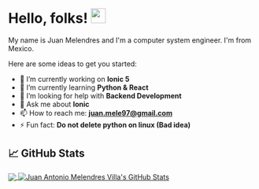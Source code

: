 # Hello, folks! <img src="https://raw.githubusercontent.com/MartinHeinz/MartinHeinz/master/wave.gif" width="30px">

My name is Juan Melendres and I'm a computer system engineer. I'm from Mexico.

Here are some ideas to get you started:

- 🔭 I’m currently working on **Ionic 5**
- 🌱 I’m currently learning **Python & React**
- 🤔 I’m looking for help with **Backend Development**
- 💬 Ask me about **Ionic**
- 📫 How to reach me: **juan.mele97@gmail.com**
- ⚡ Fun fact: **Do not delete python on linux (Bad idea)**

## &#x1f4c8; GitHub Stats

<a href="https://github.com/JuanMelendres/JuanMelendres">
  <img align="center" src="https://github-readme-stats.vercel.app/api/top-langs/?username=JuanMelendres&layout=compact&line_height=27&theme=dark" />
</a>

<a href="https://github.com/JuanMelendres/JuanMelendres">
  <img align="center" src="https://github-readme-stats.vercel.app/api?username=JuanMelendres&show_icons=true&line_height=27&count_private=true&theme=dark" alt="Juan Antonio Melendres Villa's GitHub Stats" />
</a>

<!--
<a href="https://github.com/JuanMelendres/python-project-blueprint">
  <img align="center" src="https://github-readme-stats.vercel.app/api/pin/?username=JuanMelendres&repo=python-project-blueprint&title_color=ffffff&text_color=c9cacc&icon_color=2bbc8a&bg_color=1d1f21" />
</a>


<a href="https://github.com/JuanMelendres/go-project-blueprint">
  <img align="center" src="https://github-readme-stats.vercel.app/api/pin/?username=JuanMelendres&repo=go-project-blueprint&title_color=ffffff&text_color=c9cacc&icon_color=2bbc8a&bg_color=1d1f21" />
</a> 

**JuanMelendres/JuanMelendres** is a ✨ _special_ ✨ repository because its `README.md` (this file) appears on your GitHub profile.

Here are some ideas to get you started:

- 🔭 I’m currently working on ...
- 🌱 I’m currently learning ...
- 👯 I’m looking to collaborate on ...
- 🤔 I’m looking for help with ...
- 💬 Ask me about ...
- 📫 How to reach me: ...
- 😄 Pronouns: ...
- ⚡ Fun fact: ...
-->
